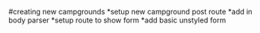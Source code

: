 #creating new campgrounds
*setup new campground post route
*add in body parser
*setup route to show form
*add basic unstyled form